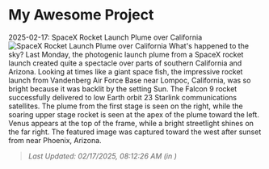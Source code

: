 # My Awesome Project

<!-- APOD Start -->
2025-02-17: SpaceX Rocket Launch Plume over California
![SpaceX Rocket Launch Plume over California](https://apod.nasa.gov/apod/image/2502/FishPlume_LaMontagne_960.jpg)
What's happened to the sky? Last Monday, the photogenic launch plume from a SpaceX rocket launch created quite a spectacle over parts of southern California and Arizona.  Looking at times like a giant space fish, the impressive rocket launch from Vandenberg Air Force Base near Lompoc, California, was so bright because it was backlit by the setting Sun. The Falcon 9 rocket successfully delivered to low Earth orbit 23 Starlink communications satellites.  The plume from the first stage is seen on the right, while the soaring upper stage rocket is seen at the apex of the plume toward the left. Venus appears at the top of the frame, while a bright streetlight shines on the far right.  The featured image was captured toward the west after sunset from near Phoenix, Arizona.
> _Last Updated: 02/17/2025, 08:12:26 AM (in )_
<!-- APOD End -->
